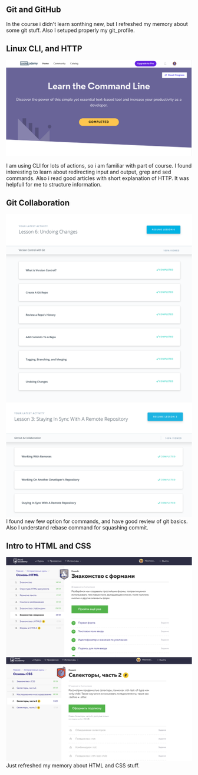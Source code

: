 ## Git and GitHub

In the course i didn't learn sonthing new, but I refreshed my memory about some git stuff. Also I setuped properly my git_profile.

## Linux CLI, and HTTP
![Linux CLI completed](task_linux_cli/task_linux_cli_complited.png)

I am using CLI for lots of actions, so i am familiar with part of course. I found interesting to learn about redirecting input and output, grep and sed commands. 
Also i read good articles with short explanation of HTTP. It was helpfull for me to structure information.

## Git Collaboration
![Git course completed](task_git_collaboration/git1.png)
![Git collaboration course completed](task_git_collaboration/github_collab.png)
I found new few option for commands, and have good review of git basics. Also I understand rebase command for squashing commit.

## Intro to HTML and CSS
![HTML course completed](task_html_css_intro/HTML_course.png)
![CSS course completed](task_html_css_intro/css.png)
Just refreshed my memory about HTML and CSS stuff.